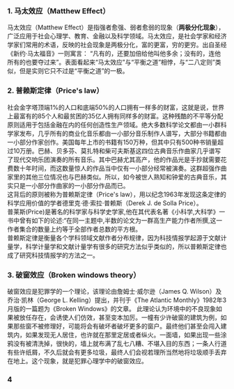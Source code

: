 ### 1. 马太效应（Matthew Effect）
马太效应（Matthew Effect）是指强者愈强、弱者愈弱的现象（**两极分化现象**），广泛应用于社会心理学、教育、金融以及科学领域。马太效应，是社会学家和经济学家们常用的术语，反映的社会现象是两极分化，富的更富，穷的更穷。出自圣经《新约·马太福音》一则寓言： “凡有的，还要加倍给他叫他多余；没有的，连他所有的也要夺过来”。表面看起来“马太效应”与“平衡之道”相悖，与“二八定则”类似，但是实则它只不过是“平衡之道”的一极。
### 2. 普赖斯定律（Price's law）
社会金字塔顶端1%的人口和底端50%的人口拥有一样多的财富，这就是说，世界上最富有的85个人和最贫困的35亿人拥有同样多的财富。这种残酷的不平等分配原则适用于包括金融在内的任何创造性生产领域。绝大多数科学论文都由一小群科学家发布，几乎所有的商业化音乐都由一小部分音乐制作人谱写，大部分书籍都由一小部分作家创作。美国每年上市的书籍有150万种，但其中只有500种书销量超过10万册。巴赫、贝多芬、莫扎特和柴可夫斯基这四位古典音乐作曲家几乎谱写了现代交响乐团演奏的所有音乐。其中巴赫尤其高产，他的作品光是手抄就需要花费数十年时间，而这数量惊人的作品当中仅有一小部分经常被演奏。这群超强作曲家里的其他三位情况也与巴赫类似。所以，如今被世人熟知和钟爱的古典音乐，其实只是一小部分作曲家的一小部分作品而已。\
这背后的原则被称为普赖斯定律（Price's law），用以纪念1963年发现这条定律的科学应用价值的学者德里克·德·索拉·普赖斯（Derek J. de Solla Price）。\
普莱斯(Price)是著名的科学家与科学史学家,他在其代表名著《小科学,大科学》一书中曾有如下的论述:“在同一主题中,半数的论文为一群高生产能力作者所撰,这一作者集合的数量上约等于全部作者总数的平方根。\
普赖斯定律是衡量各个学科领域文献作者分布规律，因为科技情报学起源于文献计量学，科学计量学和文献计量学有很多的研究方法似乎类似的，所以普赖斯定律也成了研究科技情报学的方法之一。
### 3. 破窗效应（Broken windows theory）
破窗效应是犯罪学的一个理论，该理论由詹姆士·威尔逊（James Q. Wilson）及乔治·凯林（George L. Kelling）提出，并刊于《The Atlantic Monthly》1982年3月版的一篇题为《Broken Windows》的文章。
此理论认为环境中的不良现象如果被放任存在，会诱使人们仿效，甚至变本加厉。一幢有少许破窗的建筑为例，如果那些窗不被修理好，可能将会有破坏者破坏更多的窗户。最终他们甚至会闯入建筑内，如果发现无人居住，也许就在那里定居或者纵火。一面墙，如果出现一些涂鸦没有被清洗掉，很快的，墙上就布满了乱七八糟、不堪入目的东西；一条人行道有些许纸屑，不久后就会有更多垃圾，最终人们会视若理所当然地将垃圾顺手丢弃在地上。这个现象，就是犯罪心理学中的破窗效应。
### 4 
